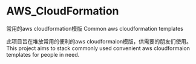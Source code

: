 # AWS_CloudFormation
常用的aws cloudformation模版
Common aws cloudformation templates

此项目旨在堆放常用的便利的aws cloudformaion模版，供需要的朋友们使用。
This project aims to stack commonly used convenient aws cloudformaion templates for people in need.
